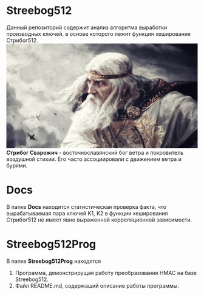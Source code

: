 # Streebog512
Данный репозиторий содержит анализ алгоритма выработки производных ключей,
в основе которого лежит функция хеширования Стрибог512.
<img title="Streebog512" alt="Streebog512" src="Docs/img/Streebog.jpg">
__Стрибог Сварожич__ - восточнославянский бог ветра и покровитель воздушной стихии. 
Его часто ассоциировали с движением ветра и бурями.

# Docs
В папке __Docs__ находится статистическая проверка факта, что вырабатываемая пара ключей K1, K2 в функции хеширования Стрибог512 не имеет явно выраженной корреляционной зависимости.

# Streebog512Prog
В папке __Streebog512Prog__ находятся 
   1) Программа, демонстрирущая работу преобразования HMAC на базе Streebog512. 
   2) Файл README.md, содержаший описание работы программы. 
